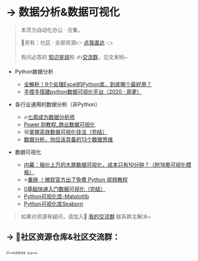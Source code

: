 # → 数据分析&数据可视化



> 本页为自动化办公 · 合集。
>
> 🎯另有：社区 · 全部资源👉 [点我直达](https://blog.csdn.net/weixin_42321517/article/details/113122547) 👈
>
> 有问必答的 [知识星球](https://mp.weixin.qq.com/s/PXNVFNsjAOgCmQ6QGalJPw)和 ✍️[交流群](https://mp.weixin.qq.com/s/CadAaJUTUlXmTxJAjFUfPQ)，见文末哟~



- Python数据分析
  - [全解析！9个处理Excel的Python库，到底哪个最好用？](http://mp.weixin.qq.com/s?__biz=MzI2Nzg5MjgyNg==&mid=2247489016&idx=1&sn=189adc7795cebc6e71543d6bbeebb735&chksm=eaf6b4cddd813ddb53f2db0e1e901e293569b2292179801dc73223799e5ea90d4dfe049b30a9#rd)
  - [手摸手搭建python数据可视化平台（2020 · 周更）](https://www.bilibili.com/video/BV1zi4y1t7YU)



- 各行业通用的数据分析（非Python）

    - 🔥[七周成为数据分析师](https://www.acfun.cn/v/ac19843284)
    - [Power BI教程_商业数据可视化](https://www.acfun.cn/v/ac19838235)
    - 🉑[掌握高效数据可视化技法（完结）](https://www.acfun.cn/v/ac20848856)
    - [数据分析，你应该具备的13个数据思维](http://mp.weixin.qq.com/s?__biz=MzI2Nzg5MjgyNg==&mid=2247489601&idx=2&sn=e85439488bf98df090c2c9fd04aa38e9&chksm=eaf6b974dd813062e28723cbeb6aa1773092c190775781dbdc80c082911bf048a5afbf4b85a2#rd)



- 数据可视化
    - [内幕：报价上万的大屏数据可视化，成本只有10分钟？（附18套可视化模板）](https://www.bilibili.com/video/BV1Kz4y1r76w)
    - ⭐[重磅 ！微软官方出了免费 Python 视频教程](http://mp.weixin.qq.com/s?__biz=MzI2Nzg5MjgyNg==&mid=2247489780&idx=1&sn=ff00b3e4d5fed6edf1aea91425df2071&chksm=eaf6b9c1dd8130d70aba3251e09906232f430e015a7a7307b5a835efef9b62e38885175f482d#rd)
    - [0基础快速入门数据可视化（完结）](https://www.bilibili.com/video/BV19z4y167Tb)
    - [Python可视化库-Matplotlib](https://www.bilibili.com/video/BV1hZ4y1V7mU)
    - [Python可视化库Seaborn](https://www.bilibili.com/video/BV1dy4y1z71q)





> 如果对资源有疑问，请加入🚸 [我的交流群](https://mp.weixin.qq.com/s/6cR5fMSCtdI5sJdWiDwhOA) 联系群主解决~



## → 🚀社区资源仓库&社区交流群：

<img src="https://img-blog.csdnimg.cn/20201231105911656.jpg?x-oss-process=image/watermark,type_ZmFuZ3poZW5naGVpdGk,shadow_10,text_aHR0cHM6Ly9ibG9nLmNzZG4ubmV0L3dlaXhpbl80MjMyMTUxNw==,size_16,color_FFFFFF,t_70#pic_center" alt="csdn资源仓库" style="zoom:50%;" />
<img src="https://img-blog.csdnimg.cn/20201230181619243.jpg?x-oss-process=image/watermark,type_ZmFuZ3poZW5naGVpdGk,shadow_10,text_aHR0cHM6Ly9ibG9nLmNzZG4ubmV0L3dlaXhpbl80MjMyMTUxNw==,size_16,color_FFFFFF,t_70#pic_center" alt="group" style="zoom: 50%;" />





